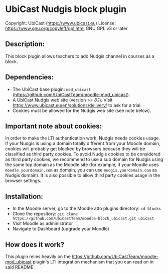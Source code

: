 UbiCast Nudgis block plugin
===========================

Copyright: UbiCast (https://www.ubicast.eu)
License: https://www.gnu.org/copyleft/gpl.html GNU GPL v3 or later


Description:
------------

This block plugin allows teachers to add Nudgis channel in courses as a block.


Dependencies:
-------------

* The UbiCast base plugin: `mod_ubicast` (https://github.com/UbiCastTeam/moodle-mod_ubicast).
* A UbiCast Nudgis web site (version >= *8.1*). Visit https://www.ubicast.eu/en/solutions/delivery/ to ask for a trial.
* Cookies must be allowed for the Nudgis web site (see note below).


Important note about cookies:
-----------------------------

In order to make the LTI authentication work, Nudgis needs cookies usage.
If your Nudgis is using a domain totally different from your Moodle domain, cookies will probably get blocked by browsers because they will be classified as third party cookies.
To avoid Nudgis cookies to be considered as third party cookies, we recommend to use a sub domain for Nudgis using the same top domain as the Moodle site (for example, if your Moodle uses `moodle.yourdomain.com` as domain, you can use `nudgis.yourdomain.com` as Nudgis domain).
It is also possible to allow third party cookies usage in the browser settings.


Installation:
-------------

* In the Moodle server, go to the Moodle atto plugins directory: `cd blocks`
* Clone the repository: `git clone https://github.com/UbiCastTeam/moodle-block_ubicast.git ubicast`
* Visit Moodle as administrator
* Navigate to Dashboard (upgrade your Moodle)


How does it work?
-----------------

This plugin relies heavily on the https://github.com/UbiCastTeam/moodle-mod_ubicast plugin's LTI integration mechanism that you can read on in said README.
